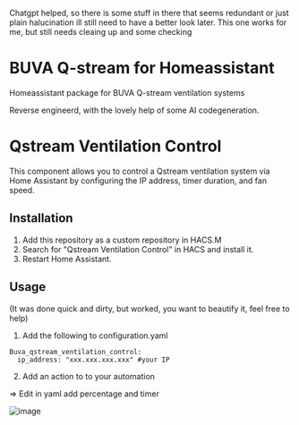 Chatgpt helped, so there is some stuff in there that seems redundant or just plain halucination ill still need to have a better look later.
This one works for me, but still needs cleaing up and some checking

# BUVA Q-stream for Homeassistant
Homeassistant package for BUVA Q-stream ventilation systems

Reverse engineerd, with the lovely help of some AI codegeneration.

# Qstream Ventilation Control

This component allows you to control a Qstream ventilation system via Home Assistant by configuring the IP address, timer duration, and fan speed.

## Installation

1. Add this repository as a custom repository in HACS.M		
2. Search for "Qstream Ventilation Control" in HACS and install it.
3. Restart Home Assistant.

## Usage

(It was done quick and dirty, but worked, you want to beautify it, feel free to help)

1. Add the following to configuration.yaml
```
Buva_qstream_ventilation_control:
  ip_address: "xxx.xxx.xxx.xxx" #your IP
```
2. Add an action to to your automation

=> Edit in yaml
add percentage and timer

![image](https://github.com/user-attachments/assets/67a5fe67-7e32-4f00-9382-3f480d41556a)
